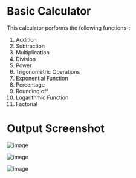 <h1>Basic Calculator</h1>
This calculator performs the following functions-:

1. Addition
2. Subtraction
3. Multiplication
4. Division
5. Power
6. Trigonometric Operations
7. Exponential Function
8. Percentage
9. Rounding off
10. Logarithmic Function
11. Factorial

<h1>Output Screenshot</h1>

![image](https://github.com/Nikita06211/Dev-Geeks/assets/120494269/20765655-798f-490f-b57c-1e381b6dbe32)

![image](https://github.com/Nikita06211/Dev-Geeks/assets/120494269/d07fffe2-bf9f-4034-9b9a-5168bc2e6ffa)

![image](https://github.com/Nikita06211/Dev-Geeks/assets/120494269/267eaabe-62df-48df-a039-eb6d774498c4)




